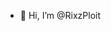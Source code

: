- 👋 Hi, I’m @RixzPloit

<!---
RixzPloit/RixzPloit is a ✨ special ✨ repository because its `README.md` (this file) appears on your GitHub profile.
You can click the Preview link to take a look at your changes.
--->
